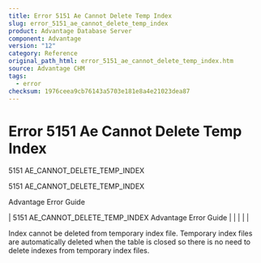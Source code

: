 ```yaml
---
title: Error 5151 Ae Cannot Delete Temp Index
slug: error_5151_ae_cannot_delete_temp_index
product: Advantage Database Server
component: Advantage
version: "12"
category: Reference
original_path_html: error_5151_ae_cannot_delete_temp_index.htm
source: Advantage CHM
tags:
  - error
checksum: 1976ceea9cb76143a5703e181e8a4e21023dea87
---
```


# Error 5151 Ae Cannot Delete Temp Index

5151 AE\_CANNOT\_DELETE\_TEMP\_INDEX

5151 AE\_CANNOT\_DELETE\_TEMP\_INDEX

Advantage Error Guide

| 5151 AE\_CANNOT\_DELETE\_TEMP\_INDEX  Advantage Error Guide |  |  |  |  |

Index cannot be deleted from temporary index file. Temporary index files are automatically deleted when the table is closed so there is no need to delete indexes from temporary index files.
